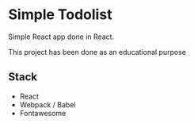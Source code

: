 # Simple Todolist
Simple React app done in React.

This project has been done as an educational purpose

## Stack
* React
* Webpack / Babel
* Fontawesome